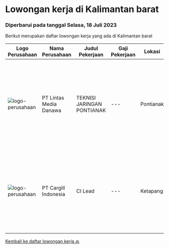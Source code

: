 
  # Lowongan kerja di Kalimantan barat

  ### Diperbarui pada tanggal Selasa, 18 Juli 2023

  Berikut merupakan daftar lowongan kerja yang ada di Kalimantan barat

  |Logo Perusahaan | Nama Perusahaan | Judul Pekerjaan | Gaji Pekerjaan | Lokasi | Deskripsi | Tanggal diunggah | Pranala |
  | -------------- | --------------- | --------------- | --------- | --------- | -------------- | ------- | ----------- |
  |![logo-perusahaan](https://image-service-cdn.seek.com.au/4cc5b4edd8a09fb41741a122f57ee79a81b9a89e/ee4dce1061f3f616224767ad58cb2fc751b8d2dc)|PT Lintas Media Danawa|TEKNISI JARINGAN PONTIANAK|---|Pontianak|Kualifikasi: Usia maksimum saat melamar adalah 28 tahun Minimal Pendidikan SMK Jurusan Teknik Komputer, Teknik Telekomunikasi dan sejenisnya Minimal...|Jumat, 30 Juni 2023|https://www.jobstreet.co.id/id/job/teknisi-jaringan-pontianak-4389078?token=0~17480797-93a6-4ef9-a6dd-26b2bd1bace3&sectionRank=1&jobId=jobstreet-id-job-4389078|
|![logo-perusahaan](https://image-service-cdn.seek.com.au/94733078f2e236e07a983fdb57214f0a900efb2b/ee4dce1061f3f616224767ad58cb2fc751b8d2dc)|PT Cargill Indonesia|CI Lead|---|Ketapang|Partner with super users, stakeholders and data technology teams to drive process stabilization and optimization initiatives and support technology to...|Selasa, 27 Juni 2023|https://www.jobstreet.co.id/id/job/ci-lead-1036281189?token=0~17480797-93a6-4ef9-a6dd-26b2bd1bace3&sectionRank=2&jobId=jobstreet-id-job-1036281189|


  [Kembali ke daftar lowongan kerja 🔙](../README.md#daftar-lowongan-kerja)
  